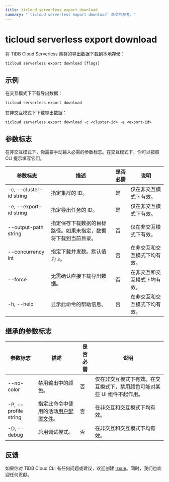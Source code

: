 ```yaml
---
title: ticloud serverless export download
summary: "`ticloud serverless export download` 命令的参考。"
---
```


# ticloud serverless export download

将 TiDB Cloud Serverless 集群的导出数据下载到本地存储：

```shell
ticloud serverless export download [flags]
```

## 示例

在交互模式下下载导出数据：

```shell
ticloud serverless export download
```

在非交互模式下下载导出数据：

```shell
ticloud serverless export download -c <cluster-id> -e <export-id>
```

## 参数标志

在非交互模式下，你需要手动输入必需的参数标志。在交互模式下，你可以按照 CLI 提示填写它们。

| 参数标志               | 描述                                                                                                | 是否必需 | 说明                                                 |
|------------------------|-----------------------------------------------------------------------------------------------------|----------|------------------------------------------------------|
| -c, --cluster-id string | 指定集群的 ID。                                                                                      | 是       | 仅在非交互模式下有效。                               |
| -e, --export-id string  | 指定导出任务的 ID。                                                                                  | 是       | 仅在非交互模式下有效。                               |
| --output-path string    | 指定保存下载数据的目标路径。如果未指定，数据将下载到当前目录。                                      | 否       | 仅在非交互模式下有效。                               |
| --concurrency int       | 指定下载并发数。默认值为 `3`。                                                                       | 否       | 在非交互和交互模式下均有效。                         |
| --force                 | 无需确认直接下载导出数据。                                                                           | 否       | 在非交互和交互模式下均有效。                         |
| -h, --help             | 显示此命令的帮助信息。                                                                               | 否       | 在非交互和交互模式下均有效。                         |

## 继承的参数标志

| 参数标志              | 描述                                                                                                | 是否必需 | 说明                                                                                                   |
|----------------------|-----------------------------------------------------------------------------------------------------|----------|--------------------------------------------------------------------------------------------------------|
| --no-color           | 禁用输出中的颜色。                                                                                   | 否       | 仅在非交互模式下有效。在交互模式下，禁用颜色可能对某些 UI 组件不起作用。                              |
| -P, --profile string | 指定此命令中使用的活动[用户配置文件](/tidb-cloud/cli-reference.md#user-profile)。                   | 否       | 在非交互和交互模式下均有效。                                                                           |
| -D, --debug          | 启用调试模式。                                                                                       | 否       | 在非交互和交互模式下均有效。                                                                           |

## 反馈

如果你对 TiDB Cloud CLI 有任何问题或建议，欢迎创建 [issue](https://github.com/tidbcloud/tidbcloud-cli/issues/new/choose)。同时，我们也欢迎任何贡献。
